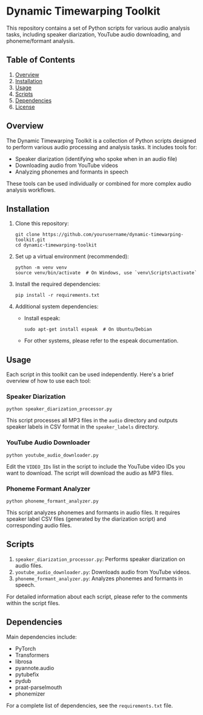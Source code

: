 # Dynamic Timewarping Toolkit

This repository contains a set of Python scripts for various audio analysis tasks, including speaker diarization, YouTube audio downloading, and phoneme/formant analysis.

## Table of Contents
1. [Overview](#overview)
2. [Installation](#installation)
3. [Usage](#usage)
4. [Scripts](#scripts)
5. [Dependencies](#dependencies)
6. [License](#license)

## Overview

The Dynamic Timewarping Toolkit is a collection of Python scripts designed to perform various audio processing and analysis tasks. It includes tools for:

- Speaker diarization (identifying who spoke when in an audio file)
- Downloading audio from YouTube videos
- Analyzing phonemes and formants in speech

These tools can be used individually or combined for more complex audio analysis workflows.

## Installation

1. Clone this repository:
   ```
   git clone https://github.com/yourusername/dynamic-timewarping-toolkit.git
   cd dynamic-timewarping-toolkit
   ```

2. Set up a virtual environment (recommended):
   ```
   python -m venv venv
   source venv/bin/activate  # On Windows, use `venv\Scripts\activate`
   ```

3. Install the required dependencies:
   ```
   pip install -r requirements.txt
   ```

4. Additional system dependencies:
   - Install espeak:
     ```
     sudo apt-get install espeak  # On Ubuntu/Debian
     ```
   - For other systems, please refer to the espeak documentation.

## Usage

Each script in this toolkit can be used independently. Here's a brief overview of how to use each tool:

### Speaker Diarization

```
python speaker_diarization_processor.py
```

This script processes all MP3 files in the `audio` directory and outputs speaker labels in CSV format in the `speaker_labels` directory.

### YouTube Audio Downloader

```
python youtube_audio_downloader.py
```

Edit the `VIDEO_IDs` list in the script to include the YouTube video IDs you want to download. The script will download the audio as MP3 files.

### Phoneme Formant Analyzer

```
python phoneme_formant_analyzer.py
```

This script analyzes phonemes and formants in audio files. It requires speaker label CSV files (generated by the diarization script) and corresponding audio files.

## Scripts

1. `speaker_diarization_processor.py`: Performs speaker diarization on audio files.
2. `youtube_audio_downloader.py`: Downloads audio from YouTube videos.
3. `phoneme_formant_analyzer.py`: Analyzes phonemes and formants in speech.

For detailed information about each script, please refer to the comments within the script files.

## Dependencies

Main dependencies include:

- PyTorch
- Transformers
- librosa
- pyannote.audio
- pytubefix
- pydub
- praat-parselmouth
- phonemizer

For a complete list of dependencies, see the `requirements.txt` file.
